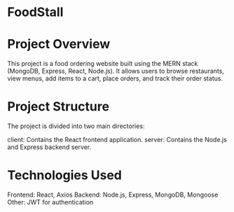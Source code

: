 # FoodStall
# Project Overview

This project is a food ordering website built using the MERN stack (MongoDB, Express, React, Node.js). It allows users to browse restaurants, view menus, add items to a cart, place orders, and track their order status.

# Project Structure

The project is divided into two main directories:

client: Contains the React frontend application.
server: Contains the Node.js and Express backend server.

# Technologies Used

Frontend: React, Axios
Backend: Node.js, Express, MongoDB, Mongoose
Other: JWT for authentication

